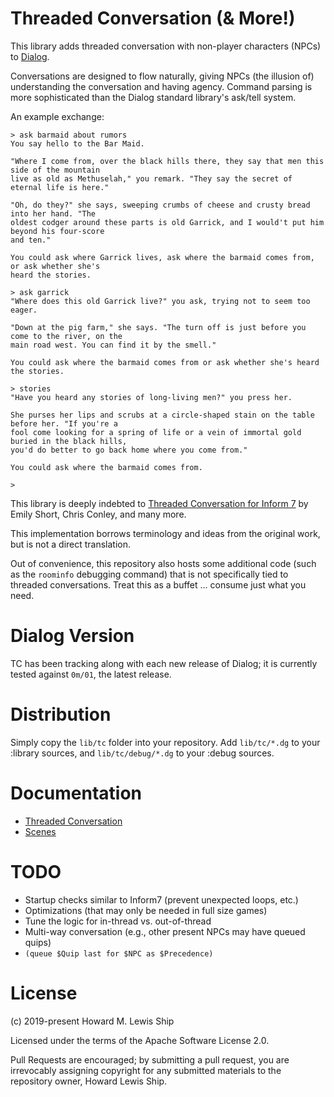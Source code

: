 # Threaded Conversation (& More!)

This library adds threaded conversation with non-player characters (NPCs) to
[Dialog](https://linusakesson.net/dialog/index.php).

Conversations are designed to flow naturally, giving NPCs (the illusion of) understanding
the conversation and having agency. Command parsing is more sophisticated than the 
Dialog standard library's ask/tell system.

An example exchange:

```
> ask barmaid about rumors
You say hello to the Bar Maid.

"Where I come from, over the black hills there, they say that men this side of the mountain
live as old as Methuselah," you remark. "They say the secret of eternal life is here."

"Oh, do they?" she says, sweeping crumbs of cheese and crusty bread into her hand. "The
oldest codger around these parts is old Garrick, and I would't put him beyond his four-score
and ten."

You could ask where Garrick lives, ask where the barmaid comes from, or ask whether she's
heard the stories.

> ask garrick
"Where does this old Garrick live?" you ask, trying not to seem too eager.

"Down at the pig farm," she says. "The turn off is just before you come to the river, on the
main road west. You can find it by the smell."

You could ask where the barmaid comes from or ask whether she's heard the stories.

> stories
"Have you heard any stories of long-living men?" you press her.

She purses her lips and scrubs at a circle-shaped stain on the table before her. "If you're a
fool come looking for a spring of life or a vein of immortal gold buried in the black hills,
you'd do better to go back home where you come from."

You could ask where the barmaid comes from.

>
```

This library is deeply indebted to
[Threaded Conversation for Inform 7](https://github.com/i7/extensions/tree/10.1/Chris%20Conley)
by Emily Short, Chris Conley, and many more.

This implementation borrows terminology and ideas from the original work, but is not a direct translation.

Out of convenience, this repository also hosts some additional code (such as the `roominfo` debugging command) that is
not specifically tied to threaded conversations.  Treat this as a buffet ... consume just what you need.

# Dialog Version

TC has been tracking along with each new release of Dialog; it is currently tested against `0m/01`, the latest release.

# Distribution

Simply copy the `lib/tc` folder into your repository.  Add `lib/tc/*.dg` to your :library sources, 
and `lib/tc/debug/*.dg` to your :debug sources.

# Documentation

- [Threaded Conversation](docs/conversation.md)
- [Scenes](docs/scenes.md)


# TODO

- Startup checks similar to Inform7 (prevent unexpected loops, etc.)
- Optimizations (that may only be needed in full size games)
- Tune the logic for in-thread vs. out-of-thread
- Multi-way conversation (e.g., other present NPCs may have queued quips)
- `(queue $Quip last for $NPC as $Precedence)`

# License

(c) 2019-present Howard M. Lewis Ship

Licensed under the terms of the Apache Software License 2.0.

Pull Requests are encouraged; by submitting a pull request, you are irrevocably assigning copyright for any submitted
materials to the repository owner, Howard Lewis Ship.
